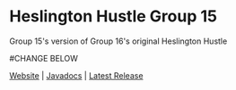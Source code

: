 # Heslington Hustle Group 15
Group 15's version of Group 16's original Heslington Hustle

#CHANGE BELOW

[Website](https://samh366.github.io/index.html) |
[Javadocs](https://samh366.github.io/Assets/Project%20Javadoc/com/skloch/game/package-summary.html) |
[Latest Release](https://github.com/what2208/Game-Project-Group-16-/releases/latest)

